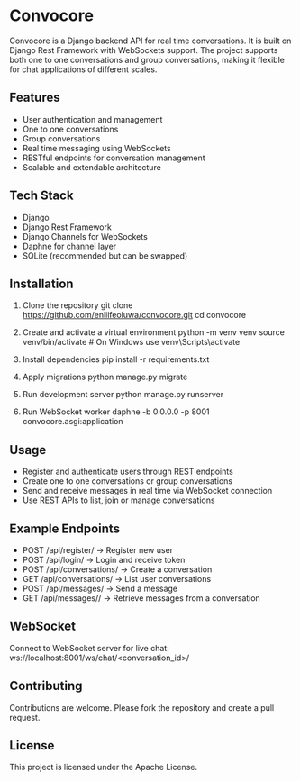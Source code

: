 # Convocore

Convocore is a Django backend API for real time conversations. It is built on Django Rest Framework with WebSockets support. The project supports both one to one conversations and group conversations, making it flexible for chat applications of different scales.

## Features
- User authentication and management
- One to one conversations
- Group conversations
- Real time messaging using WebSockets
- RESTful endpoints for conversation management
- Scalable and extendable architecture

## Tech Stack
- Django
- Django Rest Framework
- Django Channels for WebSockets
- Daphne for channel layer
- SQLite (recommended but can be swapped)

## Installation
1. Clone the repository
   git clone https://github.com/eniiifeoluwa/convocore.git
   cd convocore

2. Create and activate a virtual environment
   python -m venv venv
   source venv/bin/activate   # On Windows use venv\Scripts\activate

3. Install dependencies
   pip install -r requirements.txt

4. Apply migrations
   python manage.py migrate

5. Run development server
   python manage.py runserver

6. Run WebSocket worker
   daphne -b 0.0.0.0 -p 8001 convocore.asgi:application

## Usage
- Register and authenticate users through REST endpoints
- Create one to one conversations or group conversations
- Send and receive messages in real time via WebSocket connection
- Use REST APIs to list, join or manage conversations

## Example Endpoints
- POST /api/register/         -> Register new user
- POST /api/login/            -> Login and receive token
- POST /api/conversations/    -> Create a conversation
- GET  /api/conversations/    -> List user conversations
- POST /api/messages/         -> Send a message
- GET  /api/messages/<id>/    -> Retrieve messages from a conversation

## WebSocket
Connect to WebSocket server for live chat:
ws://localhost:8001/ws/chat/<conversation_id>/

## Contributing
Contributions are welcome. Please fork the repository and create a pull request.

## License
This project is licensed under the Apache License.